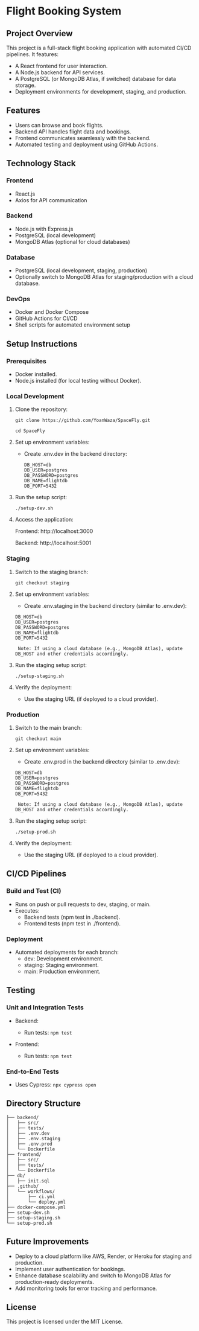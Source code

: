# Flight Booking System
## Project Overview
This project is a full-stack flight booking application with automated CI/CD pipelines. It features:
* A React frontend for user interaction.
* A Node.js backend for API services.
* A PostgreSQL (or MongoDB Atlas, if switched) database for data storage.
* Deployment environments for development, staging, and production.

## Features
* Users can browse and book flights.
* Backend API handles flight data and bookings.
* Frontend communicates seamlessly with the backend.
* Automated testing and deployment using GitHub Actions.

## Technology Stack
### Frontend
* React.js
* Axios for API communication
### Backend
* Node.js with Express.js
* PostgreSQL (local development)
* MongoDB Atlas (optional for cloud databases)
### Database
* PostgreSQL (local development, staging, production)
* Optionally switch to MongoDB Atlas for staging/production with a cloud database.
### DevOps
* Docker and Docker Compose
* GitHub Actions for CI/CD
* Shell scripts for automated environment setup

## Setup Instructions
### Prerequisites
* Docker installed.
* Node.js installed (for local testing without Docker).

### Local Development
1.  Clone the repository:

      ```git clone https://github.com/YoanWaza/SpaceFly.git```

      ```cd SpaceFly```


2. Set up environment variables:
    * Create .env.dev in the backend directory:

      ```PORT=5001
      DB_HOST=db
      DB_USER=postgres
      DB_PASSWORD=postgres
      DB_NAME=flightdb
      DB_PORT=5432
      ```


3. Run the setup script:

      ```./setup-dev.sh```


4. Access the application:

      Frontend: http://localhost:3000

      Backend: http://localhost:5001

### Staging
1. Switch to the staging branch:

      ```git checkout staging```


2. Set up environment variables:
      * Create .env.staging in the backend directory (similar to .env.dev):

      ```PORT=5001
      DB_HOST=db
      DB_USER=postgres
      DB_PASSWORD=postgres
      DB_NAME=flightdb
      DB_PORT=5432
      ```

        Note: If using a cloud database (e.g., MongoDB Atlas), update DB_HOST and other credentials accordingly.

4. Run the staging setup script:

      ```./setup-staging.sh```


5. Verify the deployment:
      * Use the staging URL (if deployed to a cloud provider).

### Production
1. Switch to the main branch:

      ```git checkout main```


2. Set up environment variables:
   
      * Create .env.prod in the backend directory (similar to .env.dev):
        
      ```PORT=5001
      DB_HOST=db
      DB_USER=postgres
      DB_PASSWORD=postgres
      DB_NAME=flightdb
      DB_PORT=5432
      ```

        Note: If using a cloud database (e.g., MongoDB Atlas), update DB_HOST and other credentials accordingly.

3. Run the staging setup script:

      ```./setup-prod.sh```


4. Verify the deployment:
      * Use the staging URL (if deployed to a cloud provider).

## CI/CD Pipelines
### Build and Test (CI)
* Runs on push or pull requests to dev, staging, or main.
* Executes:
    * Backend tests (npm test in ./backend).
    * Frontend tests (npm test in ./frontend).
### Deployment
* Automated deployments for each branch:
    * dev: Development environment.
    * staging: Staging environment.
    * main: Production environment.

## Testing
### Unit and Integration Tests
* Backend:
    * Run tests:
        ```npm test```


* Frontend:
    * Run tests:
        ```npm test```


### End-to-End Tests
* Uses Cypress:
      ```npx cypress open```



## Directory Structure
```project-root/
├── backend/
│   ├── src/
│   ├── tests/
│   ├── .env.dev
│   ├── .env.staging
│   ├── .env.prod
│   └── Dockerfile
├── frontend/
│   ├── src/
│   ├── tests/
│   └── Dockerfile
├── db/
│   ├── init.sql
├── .github/
│   └── workflows/
│       ├── ci.yml
│       └── deploy.yml
├── docker-compose.yml
├── setup-dev.sh
├── setup-staging.sh
└── setup-prod.sh
```

## Future Improvements
* Deploy to a cloud platform like AWS, Render, or Heroku for staging and production.
* Implement user authentication for bookings.
* Enhance database scalability and switch to MongoDB Atlas for production-ready deployments.
* Add monitoring tools for error tracking and performance.

## License
This project is licensed under the MIT License.

